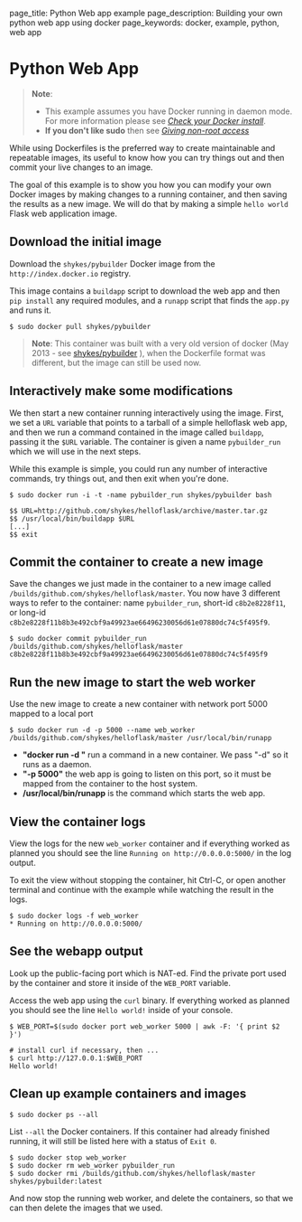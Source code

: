 page_title: Python Web app example
page_description: Building your own python web app using docker
page_keywords: docker, example, python, web app

# Python Web App

> **Note**: 
> 
> - This example assumes you have Docker running in daemon mode. For
>   more information please see [*Check your Docker
>   install*](../hello_world/#running-examples).
> - **If you don't like sudo** then see [*Giving non-root
>   access*](/installation/binaries/#dockergroup)

While using Dockerfiles is the preferred way to create maintainable and
repeatable images, its useful to know how you can try things out and
then commit your live changes to an image.

The goal of this example is to show you how you can modify your own
Docker images by making changes to a running container, and then saving
the results as a new image. We will do that by making a simple `hello
world` Flask web application image.

## Download the initial image

Download the `shykes/pybuilder` Docker image from the `http://index.docker.io`
registry.

This image contains a `buildapp` script to download
the web app and then `pip install` any required
modules, and a `runapp` script that finds the
`app.py` and runs it.

    $ sudo docker pull shykes/pybuilder

> **Note**: 
> This container was built with a very old version of docker (May 2013 -
> see [shykes/pybuilder](https://github.com/shykes/pybuilder) ), when the
> Dockerfile format was different, but the image can
> still be used now.

## Interactively make some modifications

We then start a new container running interactively using the image.
First, we set a `URL` variable that points to a
tarball of a simple helloflask web app, and then we run a command
contained in the image called `buildapp`, passing it
the `$URL` variable. The container is given a name
`pybuilder_run` which we will use in the next steps.

While this example is simple, you could run any number of interactive
commands, try things out, and then exit when you're done.

    $ sudo docker run -i -t -name pybuilder_run shykes/pybuilder bash

    $$ URL=http://github.com/shykes/helloflask/archive/master.tar.gz
    $$ /usr/local/bin/buildapp $URL
    [...]
    $$ exit

## Commit the container to create a new image

Save the changes we just made in the container to a new image called
`/builds/github.com/shykes/helloflask/master`. You
now have 3 different ways to refer to the container: name
`pybuilder_run`, short-id `c8b2e8228f11`, or long-id
`c8b2e8228f11b8b3e492cbf9a49923ae66496230056d61e07880dc74c5f495f9`.

    $ sudo docker commit pybuilder_run /builds/github.com/shykes/helloflask/master
    c8b2e8228f11b8b3e492cbf9a49923ae66496230056d61e07880dc74c5f495f9

## Run the new image to start the web worker

Use the new image to create a new container with network port 5000
mapped to a local port

    $ sudo docker run -d -p 5000 --name web_worker /builds/github.com/shykes/helloflask/master /usr/local/bin/runapp

 - **"docker run -d "** run a command in a new container. We pass "-d"
   so it runs as a daemon.
 - **"-p 5000"** the web app is going to listen on this port, so it
   must be mapped from the container to the host system.
 - **/usr/local/bin/runapp** is the command which starts the web app.

## View the container logs

View the logs for the new `web_worker` container and
if everything worked as planned you should see the line
`Running on http://0.0.0.0:5000/` in the log output.

To exit the view without stopping the container, hit Ctrl-C, or open
another terminal and continue with the example while watching the result
in the logs.

    $ sudo docker logs -f web_worker
    * Running on http://0.0.0.0:5000/

## See the webapp output

Look up the public-facing port which is NAT-ed. Find the private port
used by the container and store it inside of the `WEB_PORT`
variable.

Access the web app using the `curl` binary. If
everything worked as planned you should see the line
`Hello world!` inside of your console.

    $ WEB_PORT=$(sudo docker port web_worker 5000 | awk -F: '{ print $2 }')

    # install curl if necessary, then ...
    $ curl http://127.0.0.1:$WEB_PORT
    Hello world!

## Clean up example containers and images

    $ sudo docker ps --all

List `--all` the Docker containers. If this
container had already finished running, it will still be listed here
with a status of `Exit 0`.

    $ sudo docker stop web_worker
    $ sudo docker rm web_worker pybuilder_run
    $ sudo docker rmi /builds/github.com/shykes/helloflask/master shykes/pybuilder:latest

And now stop the running web worker, and delete the containers, so that
we can then delete the images that we used.
